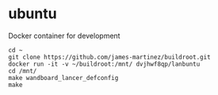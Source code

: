 # ubuntu
Docker container for development
```
cd ~
git clone https://github.com/james-martinez/buildroot.git
docker run -it -v ~/buildroot:/mnt/ dvjhwf8qp/lanbuntu
cd /mnt/
make wandboard_lancer_defconfig
make
```
